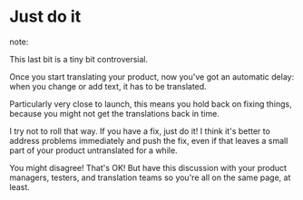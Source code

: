 # Just do it

note:

This last bit is a tiny bit controversial.

Once you start translating your product, now you've got an automatic delay: when you change or add text, it has to be translated.

Particularly very close to launch, this means you hold back on fixing things, because you might not get the translations back in time.

I try not to roll that way. If you have a fix, just do it! I think it's better to address problems immediately and push the fix, even if that leaves a small part of your product untranslated for a while.

You might disagree! That's OK! But have this discussion with your product managers, testers, and translation teams so you're all on the same page, at least.
